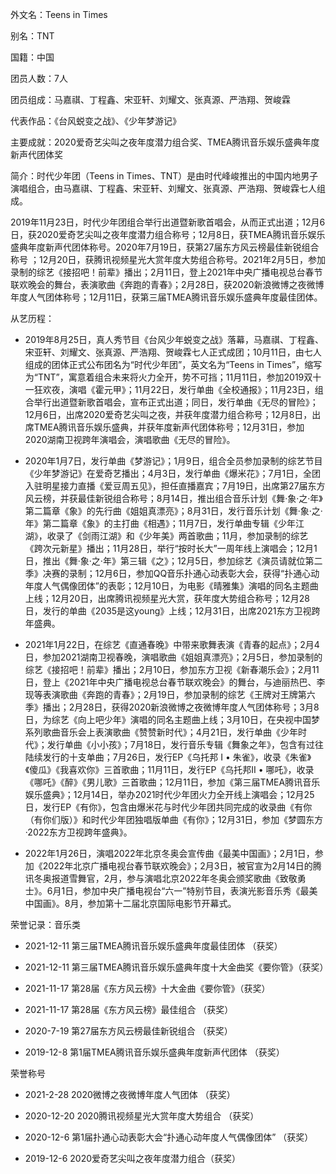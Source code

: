 外文名：Teens in Times

别名：TNT

国籍：中国

团员人数：7人

团员组成：马嘉祺、丁程鑫、宋亚轩、刘耀文、张真源、严浩翔、贺峻霖

代表作品：《台风蜕变之战》、《少年梦游记》

主要成就：2020爱奇艺尖叫之夜年度潜力组合奖、TMEA腾讯音乐娱乐盛典年度新声代团体奖

简介：时代少年团（Teens in Times、TNT）是由时代峰峻推出的中国内地男子演唱组合，由马嘉祺、丁程鑫、宋亚轩、刘耀文、张真源、严浩翔、贺峻霖七人组成。

2019年11月23日，时代少年团组合举行出道暨新歌首唱会，从而正式出道；12月6日，获2020爱奇艺尖叫之夜年度潜力组合称号；12月8日，获TMEA腾讯音乐娱乐盛典年度新声代团体称号。2020年7月19日，获第27届东方风云榜最佳新锐组合称号 ；12月20日，获腾讯视频星光大赏年度大势组合称号。2021年2月5日，参加录制的综艺《接招吧！前辈》播出；2月11日，登上2021年中央广播电视总台春节联欢晚会的舞台，表演歌曲《奔跑的青春》；2月28日，获2020新浪微博之夜微博年度人气团体称号；12月11日，获第三届TMEA腾讯音乐娱乐盛典年度最佳团体。

从艺历程：
- 2019年8月25日，真人秀节目《台风少年蜕变之战》落幕，马嘉祺、丁程鑫、宋亚轩、刘耀文、张真源、严浩翔、贺峻霖七人正式成团；10月11日，由七人组成的团体正式公布团名为“时代少年团”，英文名为“Teens in Times”，缩写为“TNT”，寓意着组合未来将火力全开，势不可挡；11月11日，参加2019双十一狂欢夜，演唱《霍元甲》；11月22日，发行单曲《全校通报》；11月23日，组合举行出道暨新歌首唱会，宣布正式出道；同日，发行单曲《无尽的冒险》；12月6日，出席2020爱奇艺尖叫之夜，并获年度潜力组合称号；12月8日，出席TMEA腾讯音乐娱乐盛典，并获年度新声代团体称号；12月31日，参加2020湖南卫视跨年演唱会，演唱歌曲《无尽的冒险》。

- 2020年1月7日，发行单曲《梦游记》；1月9日，组合全员参加录制的综艺节目《少年梦游记》在爱奇艺播出；4月3日，发行单曲《爆米花》；7月1日，全团入驻明星接力直播《爱豆周五见》，担任直播嘉宾；7月19日，出席第27届东方风云榜，并获最佳新锐组合称号；8月14日，推出组合音乐计划《舞·象·之·年》第二篇章《象》的先行曲《姐姐真漂亮》；8月31日，发行音乐计划《舞·象·之·年》第二篇章《象》的主打曲《相遇》；11月7日，发行单曲专辑《少年江湖》，收录了《剑雨江湖》和《少年美》两首歌曲；11月，参加录制的综艺《跨次元新星》播出；11月28日，举行“按时长大”一周年线上演唱会；12月1日，推出《舞·象·之·年》第三辑《之》；12月5日，参加综艺《演员请就位第二季》决赛的录制；12月6日，参加QQ音乐扑通心动表彰大会，获得“扑通心动年度人气偶像团体”的表彰；12月10日，为电影《晴雅集》演唱的同名主题曲上线；12月20日，出席腾讯视频星光大赏，获年度大势组合称号；12月28日，发行的单曲《2035是这young》上线；12月31日，出席2021东方卫视跨年盛典。

- 2021年1月22日，在综艺《直通春晚》中带来歌舞表演《青春的起点》；2月4日，参加2021湖南卫视春晚，演唱歌曲《姐姐真漂亮》；2月5日，参加录制的综艺《接招吧！前辈》播出；2月10日，参加东方卫视《新春潮乐会》；2月11日，登上《2021年中央广播电视总台春节联欢晚会》的舞台，与迪丽热巴、李现等表演歌曲《奔跑的青春》；2月19日，参加录制的综艺《王牌对王牌第六季》播出；2月28日，获得2020新浪微博之夜微博年度人气团体称号；3月8日，为综艺《向上吧少年》演唱的同名主题曲上线；3月10日，在央视中国梦系列歌曲音乐会上表演歌曲《赞赞新时代》；4月21日，发行单曲《少年时代》；发行单曲《小小孩》；7月18日，发行音乐专辑《舞象之年》，包含有过往陆续发行的十支单曲；7月26日，发行EP《乌托邦 I • 朱雀》，收录《朱雀》《傻瓜》《我喜欢你》三首歌曲；11月11日，发行EP《乌托邦Ⅱ • 哪吒》，收录《哪吒》《醉》《男儿歌》三首歌曲；12月11日，参加《第三届TMEA腾讯音乐娱乐盛典》；12月14日，举办2021时代少年团火力全开线上演唱会；12月25日，发行EP《有你》，包含由爆米花与时代少年团共同完成的收录曲《有你（有你们版）》和时代少年团独唱版单曲《有你》；12月31日，参加《梦圆东方·2022东方卫视跨年盛典》。

- 2022年1月26日，演唱2022年北京冬奥会宣传曲《最美中国画》；2月1日，参加《2022年北京广播电视台春节联欢晚会》；2月3日，被官宣为2月14日的腾讯冬奥报道雪舞官，2月，参与演唱北京2022年冬奥会颁奖歌曲《致敬勇士》。6月1日，参加中央广播电视台“六一”特别节目，表演光影音乐秀《最美中国画》。8月，参加第十二届北京国际电影节开幕式。

荣誉记录：音乐类

- 2021-12-11 第三届TMEA腾讯音乐娱乐盛典年度最佳团体  （获奖）

- 2021-12-11 第三届TMEA腾讯音乐娱乐盛典年度十大金曲奖《要你管》（获奖）

- 2021-11-17 第28届《东方风云榜》十大金曲《要你管》（获奖）

- 2021-11-17 第28届《东方风云榜》最佳组合 （获奖）

- 2020-7-19 第27届东方风云榜最佳新锐组合 （获奖）

- 2019-12-8 第1届TMEA腾讯音乐娱乐盛典年度新声代团体 （获奖）

荣誉称号

- 2021-2-28 2020微博之夜微博年度人气团体 （获奖）

- 2020-12-20 2020腾讯视频星光大赏年度大势组合 （获奖）

- 2020-12-6 第1届扑通心动表彰大会“扑通心动年度人气偶像团体” （获奖）

- 2019-12-6 2020爱奇艺尖叫之夜年度潜力组合（获奖）
